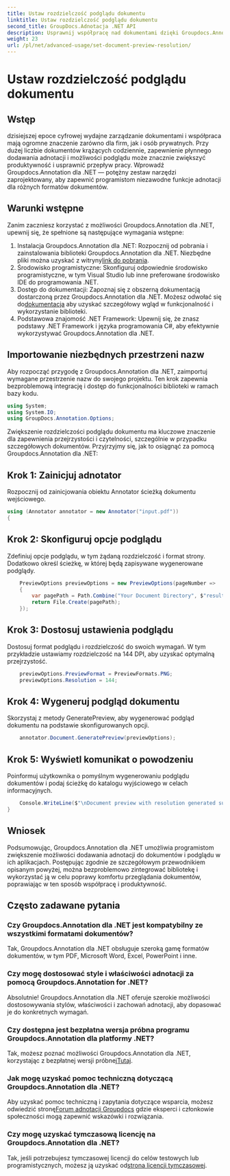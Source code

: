 ```yaml
---
title: Ustaw rozdzielczość podglądu dokumentu
linktitle: Ustaw rozdzielczość podglądu dokumentu
second_title: GroupDocs.Adnotacja .NET API
description: Usprawnij współpracę nad dokumentami dzięki Groupdocs.Annotation for .NET, usprawniając funkcje adnotacji i podglądu.
weight: 23
url: /pl/net/advanced-usage/set-document-preview-resolution/
---
```


# Ustaw rozdzielczość podglądu dokumentu

## Wstęp
dzisiejszej epoce cyfrowej wydajne zarządzanie dokumentami i współpraca mają ogromne znaczenie zarówno dla firm, jak i osób prywatnych. Przy dużej liczbie dokumentów krążących codziennie, zapewnienie płynnego dodawania adnotacji i możliwości podglądu może znacznie zwiększyć produktywność i usprawnić przepływ pracy. Wprowadź Groupdocs.Annotation dla .NET — potężny zestaw narzędzi zaprojektowany, aby zapewnić programistom niezawodne funkcje adnotacji dla różnych formatów dokumentów.
## Warunki wstępne
Zanim zaczniesz korzystać z możliwości Groupdocs.Annotation dla .NET, upewnij się, że spełnione są następujące wymagania wstępne:
1.  Instalacja Groupdocs.Annotation dla .NET: Rozpocznij od pobrania i zainstalowania biblioteki Groupdocs.Annotation dla .NET. Niezbędne pliki można uzyskać z witryny[link do pobrania](https://releases.groupdocs.com/annotation/net/).
2. Środowisko programistyczne: Skonfiguruj odpowiednie środowisko programistyczne, w tym Visual Studio lub inne preferowane środowisko IDE do programowania .NET.
3. Dostęp do dokumentacji: Zapoznaj się z obszerną dokumentacją dostarczoną przez Groupdocs.Annotation dla .NET. Możesz odwołać się do[dokumentacja](https://tutorials.groupdocs.com/annotation/net/) aby uzyskać szczegółowy wgląd w funkcjonalność i wykorzystanie biblioteki.
4. Podstawowa znajomość .NET Framework: Upewnij się, że znasz podstawy .NET Framework i języka programowania C#, aby efektywnie wykorzystywać Groupdocs.Annotation dla .NET.

## Importowanie niezbędnych przestrzeni nazw
Aby rozpocząć przygodę z Groupdocs.Annotation dla .NET, zaimportuj wymagane przestrzenie nazw do swojego projektu. Ten krok zapewnia bezproblemową integrację i dostęp do funkcjonalności biblioteki w ramach bazy kodu.

```csharp
using System;
using System.IO;
using GroupDocs.Annotation.Options;
```

Zwiększenie rozdzielczości podglądu dokumentu ma kluczowe znaczenie dla zapewnienia przejrzystości i czytelności, szczególnie w przypadku szczegółowych dokumentów. Przyjrzyjmy się, jak to osiągnąć za pomocą Groupdocs.Annotation dla .NET:
## Krok 1: Zainicjuj adnotator
Rozpocznij od zainicjowania obiektu Annotator ścieżką dokumentu wejściowego.
```csharp
using (Annotator annotator = new Annotator("input.pdf"))
{
```
## Krok 2: Skonfiguruj opcje podglądu
Zdefiniuj opcje podglądu, w tym żądaną rozdzielczość i format strony. Dodatkowo określ ścieżkę, w której będą zapisywane wygenerowane podglądy.
```csharp
    PreviewOptions previewOptions = new PreviewOptions(pageNumber =>
    {
        var pagePath = Path.Combine("Your Document Directory", $"result_with_resolution_{pageNumber}.png");
        return File.Create(pagePath);
    });
```
## Krok 3: Dostosuj ustawienia podglądu
Dostosuj format podglądu i rozdzielczość do swoich wymagań. W tym przykładzie ustawiamy rozdzielczość na 144 DPI, aby uzyskać optymalną przejrzystość.
```csharp
    previewOptions.PreviewFormat = PreviewFormats.PNG;
    previewOptions.Resolution = 144;
```
## Krok 4: Wygeneruj podgląd dokumentu
Skorzystaj z metody GeneratePreview, aby wygenerować podgląd dokumentu na podstawie skonfigurowanych opcji.
```csharp
    annotator.Document.GeneratePreview(previewOptions);
```
## Krok 5: Wyświetl komunikat o powodzeniu
Poinformuj użytkownika o pomyślnym wygenerowaniu podglądu dokumentów i podaj ścieżkę do katalogu wyjściowego w celach informacyjnych.
```csharp
    Console.WriteLine($"\nDocument preview with resolution generated successfully.\nCheck output in {"Your Document Directory"}.");
}
```

## Wniosek
Podsumowując, Groupdocs.Annotation dla .NET umożliwia programistom zwiększenie możliwości dodawania adnotacji do dokumentów i podglądu w ich aplikacjach. Postępując zgodnie ze szczegółowym przewodnikiem opisanym powyżej, można bezproblemowo zintegrować bibliotekę i wykorzystać ją w celu poprawy komfortu przeglądania dokumentów, poprawiając w ten sposób współpracę i produktywność.
## Często zadawane pytania
### Czy Groupdocs.Annotation dla .NET jest kompatybilny ze wszystkimi formatami dokumentów?
Tak, Groupdocs.Annotation dla .NET obsługuje szeroką gamę formatów dokumentów, w tym PDF, Microsoft Word, Excel, PowerPoint i inne.
### Czy mogę dostosować style i właściwości adnotacji za pomocą Groupdocs.Annotation for .NET?
Absolutnie! Groupdocs.Annotation dla .NET oferuje szerokie możliwości dostosowywania stylów, właściwości i zachowań adnotacji, aby dopasować je do konkretnych wymagań.
### Czy dostępna jest bezpłatna wersja próbna programu Groupdocs.Annotation dla platformy .NET?
Tak, możesz poznać możliwości Groupdocs.Annotation dla .NET, korzystając z bezpłatnej wersji próbnej[Tutaj](https://releases.groupdocs.com/).
### Jak mogę uzyskać pomoc techniczną dotyczącą Groupdocs.Annotation dla .NET?
 Aby uzyskać pomoc techniczną i zapytania dotyczące wsparcia, możesz odwiedzić stronę[Forum adnotacji Groupdocs](https://forum.groupdocs.com/c/annotation/10) gdzie eksperci i członkowie społeczności mogą zapewnić wskazówki i rozwiązania.
### Czy mogę uzyskać tymczasową licencję na Groupdocs.Annotation dla .NET?
 Tak, jeśli potrzebujesz tymczasowej licencji do celów testowych lub programistycznych, możesz ją uzyskać od[strona licencji tymczasowej](https://purchase.groupdocs.com/temporary-license/).